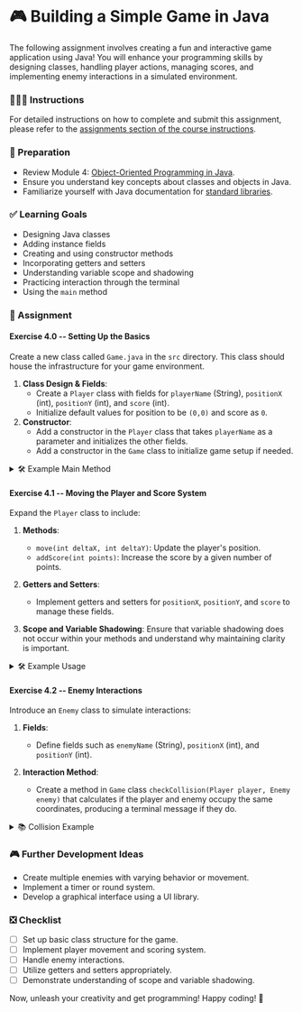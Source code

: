 # 🎮 Building a Simple Game in Java

The following assignment involves creating a fun and interactive game application using Java! You will enhance your programming skills by designing classes, handling player actions, managing scores, and implementing enemy interactions in a simulated environment.

### 👨🏽‍🏫 Instructions
For detailed instructions on how to complete and submit this assignment, please refer to the [assignments section of the course instructions](https://example.com/assignments).

### 📝 Preparation
- Review Module 4: [Object-Oriented Programming in Java](https://example.com/module4).
- Ensure you understand key concepts about classes and objects in Java.
- Familiarize yourself with Java documentation for [standard libraries](https://docs.oracle.com/en/java/).

### ✅ Learning Goals

* Designing Java classes
* Adding instance fields
* Creating and using constructor methods
* Incorporating getters and setters
* Understanding variable scope and shadowing
* Practicing interaction through the terminal
* Using the `main` method

### 🎯 Assignment

#### Exercise 4.0 -- Setting Up the Basics
Create a new class called `Game.java` in the `src` directory. This class should house the infrastructure for your game environment.

1. **Class Design & Fields**: 
    - Create a `Player` class with fields for `playerName` (String), `positionX` (int), `positionY` (int), and `score` (int).
    - Initialize default values for position to be `(0,0)` and score as `0`.
2. **Constructor**:
    - Add a constructor in the `Player` class that takes `playerName` as a parameter and initializes the other fields. 
    - Add a constructor in the `Game` class to initialize game setup if needed.

<details>
<summary> 🛠 Example Main Method </summary>

```java
public static void main(String[] args) {
    Game newGame = new Game();
    Player player = new Player("Adventurer");
    System.out.println("Welcome " + player.getPlayerName() + "!");
}
```
</details>

#### Exercise 4.1 -- Moving the Player and Score System
Expand the `Player` class to include:

1. **Methods**:
    - `move(int deltaX, int deltaY)`: Update the player's position.
    - `addScore(int points)`: Increase the score by a given number of points.
  
2. **Getters and Setters**:
    - Implement getters and setters for `positionX`, `positionY`, and `score` to manage these fields.

3. **Scope and Variable Shadowing**: Ensure that variable shadowing does not occur within your methods and understand why maintaining clarity is important.

<details>
<summary> 🛠 Example Usage </summary>

```java
public static void main(String[] args) {
    Player player = new Player("Hero");
    player.move(5, 3);
    player.addScore(10);
    System.out.println("Position: (" + player.getPositionX() + ", " + player.getPositionY() + ")");
    System.out.println("Score: " + player.getScore());
}
```
</details>

#### Exercise 4.2 -- Enemy Interactions
Introduce an `Enemy` class to simulate interactions:

1. **Fields**:
    - Define fields such as `enemyName` (String), `positionX` (int), and `positionY` (int).
    
2. **Interaction Method**:
    - Create a method in `Game` class `checkCollision(Player player, Enemy enemy)` that calculates if the player and enemy occupy the same coordinates, producing a terminal message if they do.

<details>
<summary> 📚 Collision Example </summary>

```java
public static void main(String[] args) {
    Player player = new Player("Warrior");
    Enemy goblin = new Enemy("Goblin", 5, 3);
    player.move(5, 3);

    Game game = new Game();
    game.checkCollision(player, goblin);
}
```
</details>

### 🎮 Further Development Ideas
- Create multiple enemies with varying behavior or movement.
- Implement a timer or round system.
- Develop a graphical interface using a UI library.

### ❎ Checklist

- [ ] Set up basic class structure for the game.
- [ ] Implement player movement and scoring system.
- [ ] Handle enemy interactions.
- [ ] Utilize getters and setters appropriately.
- [ ] Demonstrate understanding of scope and variable shadowing.

Now, unleash your creativity and get programming! Happy coding! 🎉